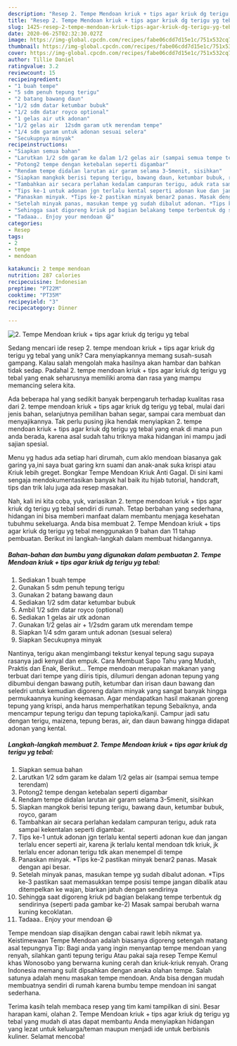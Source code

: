 ```yaml
---
description: "Resep 2. Tempe Mendoan kriuk + tips agar kriuk dg terigu yg tebal Anti Gagal"
title: "Resep 2. Tempe Mendoan kriuk + tips agar kriuk dg terigu yg tebal Anti Gagal"
slug: 1425-resep-2-tempe-mendoan-kriuk-tips-agar-kriuk-dg-terigu-yg-tebal-anti-gagal
date: 2020-06-25T02:32:30.027Z
image: https://img-global.cpcdn.com/recipes/fabe06cdd7d15e1c/751x532cq70/2-tempe-mendoan-kriuk-tips-agar-kriuk-dg-terigu-yg-tebal-foto-resep-utama.jpg
thumbnail: https://img-global.cpcdn.com/recipes/fabe06cdd7d15e1c/751x532cq70/2-tempe-mendoan-kriuk-tips-agar-kriuk-dg-terigu-yg-tebal-foto-resep-utama.jpg
cover: https://img-global.cpcdn.com/recipes/fabe06cdd7d15e1c/751x532cq70/2-tempe-mendoan-kriuk-tips-agar-kriuk-dg-terigu-yg-tebal-foto-resep-utama.jpg
author: Tillie Daniel
ratingvalue: 3.2
reviewcount: 15
recipeingredient:
- "1 buah tempe"
- "5 sdm penuh tepung terigu"
- "2 batang bawang daun"
- "1/2 sdm datar ketumbar bubuk"
- "1/2 sdm datar royco optional"
- "1 gelas air utk adonan"
- "1/2 gelas air  12sdm garam utk merendam tempe"
- "1/4 sdm garam untuk adonan sesuai selera"
- "Secukupnya minyak"
recipeinstructions:
- "Siapkan semua bahan"
- "Larutkan 1/2 sdm garam ke dalam 1/2 gelas air (sampai semua tempe terendam)"
- "Potong2 tempe dengan ketebalan seperti digambar"
- "Rendam tempe didalan larutan air garam selama 3-5menit, sisihkan"
- "Siapkan mangkok berisi tepung terigu, bawang daun, ketumbar bubuk, royco, garam"
- "Tambahkan air secara perlahan kedalam campuran terigu, aduk rata sampai kekentalan seperti digambar."
- "Tips ke-1 untuk adonan jgn terlalu kental seperti adonan kue dan jangan terlalu encer seperti air, karena jk terlalu kental mendoan tdk kriuk, jk terlalu encer adonan terigu tdk akan menempel di tempe"
- "Panaskan minyak. *Tips ke-2 pastikan minyak benar2 panas. Masak dengan api besar."
- "Setelah minyak panas, masukan tempe yg sudah dibalut adonan. *Tips ke-3 pastikan saat memasukkan tempe posisi tempe jangan dibalik atau ditempelkan ke wajan, biarkan jatuh dengan sendirinya"
- "Sehingga saat digoreng kriuk pd bagian belakang tempe terbentuk dg sendirinya (seperti pada gambar ke-2) Masak sampai berubah warna kuning kecoklatan."
- "Tadaaa.. Enjoy your mendoan 😆"
categories:
- Resep
tags:
- 2
- tempe
- mendoan

katakunci: 2 tempe mendoan 
nutrition: 287 calories
recipecuisine: Indonesian
preptime: "PT22M"
cooktime: "PT35M"
recipeyield: "3"
recipecategory: Dinner

---
```



![2. Tempe Mendoan kriuk + tips agar kriuk dg terigu yg tebal](https://img-global.cpcdn.com/recipes/fabe06cdd7d15e1c/751x532cq70/2-tempe-mendoan-kriuk-tips-agar-kriuk-dg-terigu-yg-tebal-foto-resep-utama.jpg)

Sedang mencari ide resep 2. tempe mendoan kriuk + tips agar kriuk dg terigu yg tebal yang unik? Cara menyiapkannya memang susah-susah gampang. Kalau salah mengolah maka hasilnya akan hambar dan bahkan tidak sedap. Padahal 2. tempe mendoan kriuk + tips agar kriuk dg terigu yg tebal yang enak seharusnya memiliki aroma dan rasa yang mampu memancing selera kita.

Ada beberapa hal yang sedikit banyak berpengaruh terhadap kualitas rasa dari 2. tempe mendoan kriuk + tips agar kriuk dg terigu yg tebal, mulai dari jenis bahan, selanjutnya pemilihan bahan segar, sampai cara membuat dan menyajikannya. Tak perlu pusing jika hendak menyiapkan 2. tempe mendoan kriuk + tips agar kriuk dg terigu yg tebal yang enak di mana pun anda berada, karena asal sudah tahu triknya maka hidangan ini mampu jadi sajian spesial.

Menu yg hadus ada setiap hari dirumah, cum aklo mendoan biasanya gak garing ya,ini saya buat garing krn suami dan anak-anak suka krispi atau Kriuk lebih greget. Bongkar Tempe Mendoan Kriuk Anti Gagal. Di sini kami sengaja mendokumentasikan banyak hal baik itu hijab tutorial, handcraft, tips dan trik lalu juga ada resep masakan.


Nah, kali ini kita coba, yuk, variasikan 2. tempe mendoan kriuk + tips agar kriuk dg terigu yg tebal sendiri di rumah. Tetap berbahan yang sederhana, hidangan ini bisa memberi manfaat dalam membantu menjaga kesehatan tubuhmu sekeluarga. Anda bisa membuat 2. Tempe Mendoan kriuk + tips agar kriuk dg terigu yg tebal menggunakan 9 bahan dan 11 tahap pembuatan. Berikut ini langkah-langkah dalam membuat hidangannya.

<!--inarticleads1-->

##### Bahan-bahan dan bumbu yang digunakan dalam pembuatan 2. Tempe Mendoan kriuk + tips agar kriuk dg terigu yg tebal:

1. Sediakan 1 buah tempe
1. Gunakan 5 sdm penuh tepung terigu
1. Gunakan 2 batang bawang daun
1. Sediakan 1/2 sdm datar ketumbar bubuk
1. Ambil 1/2 sdm datar royco (optional)
1. Sediakan 1 gelas air utk adonan
1. Gunakan 1/2 gelas air + 1/2sdm garam utk merendam tempe
1. Siapkan 1/4 sdm garam untuk adonan (sesuai selera)
1. Siapkan Secukupnya minyak


Nantinya, terigu akan mengimbangi tekstur kenyal tepung sagu supaya rasanya jadi kenyal dan empuk. Cara Membuat Sapo Tahu yang Mudah, Praktis dan Enak, Berikut… Tempe mendoan merupakan makanan yang terbuat dari tempe yang diiris tipis, dilumuri dengan adonan tepung yang dibumbui dengan bawang putih, ketumbar dan irisan daun bawang dan seledri untuk kemudian digoreng dalam minyak yang sangat banyak hingga permukaannya kuning keemasan. Agar mendapatkan hasil makanan goreng tepung yang krispi, anda harus memperhatikan tepung Sebaiknya, anda mencampur tepung terigu dan tepung tapioka/kanji. Campur jadi satu dengan terigu, maizena, tepung beras, air, dan daun bawang hingga didapat adonan yang kental. 

<!--inarticleads2-->

##### Langkah-langkah membuat 2. Tempe Mendoan kriuk + tips agar kriuk dg terigu yg tebal:

1. Siapkan semua bahan
1. Larutkan 1/2 sdm garam ke dalam 1/2 gelas air (sampai semua tempe terendam)
1. Potong2 tempe dengan ketebalan seperti digambar
1. Rendam tempe didalan larutan air garam selama 3-5menit, sisihkan
1. Siapkan mangkok berisi tepung terigu, bawang daun, ketumbar bubuk, royco, garam
1. Tambahkan air secara perlahan kedalam campuran terigu, aduk rata sampai kekentalan seperti digambar.
1. Tips ke-1 untuk adonan jgn terlalu kental seperti adonan kue dan jangan terlalu encer seperti air, karena jk terlalu kental mendoan tdk kriuk, jk terlalu encer adonan terigu tdk akan menempel di tempe
1. Panaskan minyak. *Tips ke-2 pastikan minyak benar2 panas. Masak dengan api besar.
1. Setelah minyak panas, masukan tempe yg sudah dibalut adonan. *Tips ke-3 pastikan saat memasukkan tempe posisi tempe jangan dibalik atau ditempelkan ke wajan, biarkan jatuh dengan sendirinya
1. Sehingga saat digoreng kriuk pd bagian belakang tempe terbentuk dg sendirinya (seperti pada gambar ke-2) Masak sampai berubah warna kuning kecoklatan.
1. Tadaaa.. Enjoy your mendoan 😆


Tempe mendoan siap disajikan dengan cabai rawit lebih nikmat ya. Keistimewaan Tempe Mendoan adalah biasanya digoreng setengah matang asal tepungnya Tip: Bagi anda yang ingin menyantap tempe mendoan yang renyah, silahkan ganti tepung terigu Atau pakai saja resep Tempe Kemul khas Wonosobo yang berwarna kuning cerah dan kriuk-kriuk renyah. Orang Indonesia memang sulit dipsahkan dengan aneka olahan tempe. Salah satunya adalah menu masakan tempe mendoan. Anda bisa dengan mudah membuatnya sendiri di rumah karena bumbu tempe mendoan ini sangat sederhana. 

Terima kasih telah membaca resep yang tim kami tampilkan di sini. Besar harapan kami, olahan 2. Tempe Mendoan kriuk + tips agar kriuk dg terigu yg tebal yang mudah di atas dapat membantu Anda menyiapkan hidangan yang lezat untuk keluarga/teman maupun menjadi ide untuk berbisnis kuliner. Selamat mencoba!
